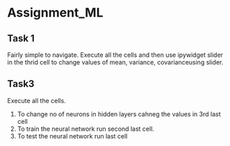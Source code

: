 # Assignment_ML
## Task 1
Fairly simple to navigate. Execute all the cells and then use ipywidget slider in the thrid cell to change values of mean, variance, covarianceusing slider.


## Task3

Execute all the cells.
  1. To change no of neurons in hidden layers cahneg the values in 3rd last cell
  2. To train the neural network run second last cell.
  3. To test the neural network run last cell 
